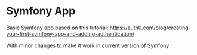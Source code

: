 # Symfony App

Basic Symfony app based on this tutorial:
https://auth0.com/blog/creating-your-first-symfony-app-and-adding-authentication/

With minor changes to make it work in current version of Symfony
